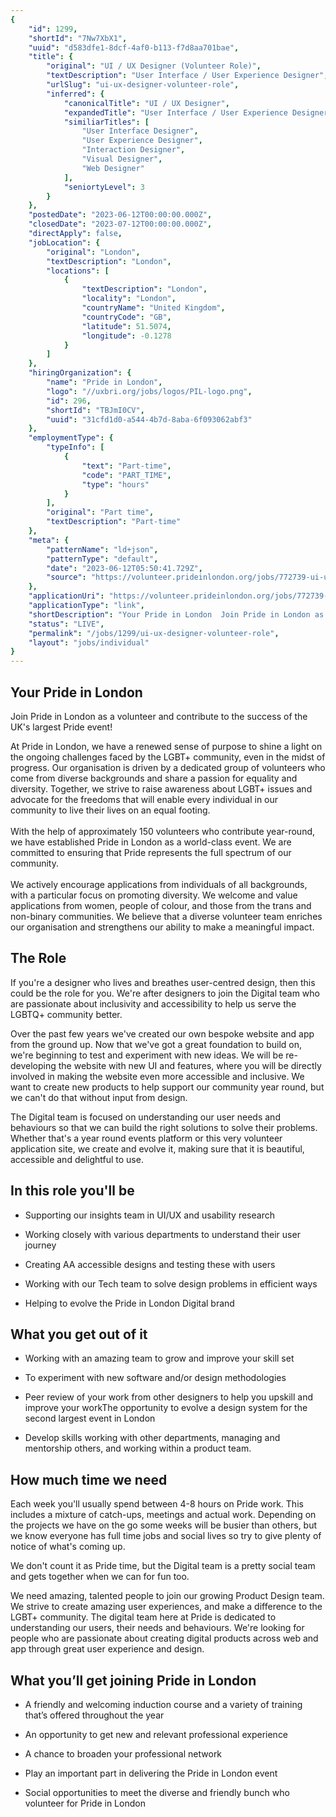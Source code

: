 ```yaml
---
{
	"id": 1299,
	"shortId": "7Nw7XbX1",
	"uuid": "d583dfe1-8dcf-4af0-b113-f7d8aa701bae",
	"title": {
		"original": "UI / UX Designer (Volunteer Role)",
		"textDescription": "User Interface / User Experience Designer",
		"urlSlug": "ui-ux-designer-volunteer-role",
		"inferred": {
			"canonicalTitle": "UI / UX Designer",
			"expandedTitle": "User Interface / User Experience Designer",
			"similiarTitles": [
				"User Interface Designer",
				"User Experience Designer",
				"Interaction Designer",
				"Visual Designer",
				"Web Designer"
			],
			"seniortyLevel": 3
		}
	},
	"postedDate": "2023-06-12T00:00:00.000Z",
	"closedDate": "2023-07-12T00:00:00.000Z",
	"directApply": false,
	"jobLocation": {
		"original": "London",
		"textDescription": "London",
		"locations": [
			{
				"textDescription": "London",
				"locality": "London",
				"countryName": "United Kingdom",
				"countryCode": "GB",
				"latitude": 51.5074,
				"longitude": -0.1278
			}
		]
	},
	"hiringOrganization": {
		"name": "Pride in London",
		"logo": "//uxbri.org/jobs/logos/PIL-logo.png",
		"id": 296,
		"shortId": "TBJmI0CV",
		"uuid": "31cfd1d0-a544-4b7d-8aba-6f093062abf3"
	},
	"employmentType": {
		"typeInfo": [
			{
				"text": "Part-time",
				"code": "PART_TIME",
				"type": "hours"
			}
		],
		"original": "Part time",
		"textDescription": "Part-time"
	},
	"meta": {
		"patternName": "ld+json",
		"patternType": "default",
		"date": "2023-06-12T05:50:41.729Z",
		"source": "https://volunteer.prideinlondon.org/jobs/772739-ui-ux-designer-volunteer-role"
	},
	"applicationUri": "https://volunteer.prideinlondon.org/jobs/772739-ui-ux-designer-volunteer-role",
	"applicationType": "link",
	"shortDescription": "Your Pride in London  Join Pride in London as a volunteer and contribute to the success of the UK's' largest Pride event! At Pride in London, we have a renewed sense of purpose to shine a light on",
	"status": "LIVE",
	"permalink": "/jobs/1299/ui-ux-designer-volunteer-role",
	"layout": "jobs/individual"
}
---
```

<h2>Your Pride in London&nbsp;</h2><p>Join Pride in London as a volunteer and contribute to the success of the UK's largest Pride event!</p><p>At Pride in London, we have a renewed sense of purpose to shine a light on the ongoing challenges faced by the LGBT+ community, even in the midst of progress. Our organisation is driven by a dedicated group of volunteers who come from diverse backgrounds and share a passion for equality and diversity. Together, we strive to raise awareness about LGBT+ issues and advocate for the freedoms that will enable every individual in our community to live their lives on an equal footing.<br><br>With the help of approximately 150 volunteers who contribute year-round, we have established Pride in London as a world-class event. We are committed to ensuring that Pride represents the full spectrum of our community.<br><br>We actively encourage applications from individuals of all backgrounds, with a particular focus on promoting diversity. We welcome and value applications from women, people of colour, and those from the trans and non-binary communities. We believe that a diverse volunteer team enriches our organisation and strengthens our ability to make a meaningful impact.</p><h2>The Role</h2><p>If you're a designer who lives and breathes user-centred design, then this could be the role for you. We're after designers to join the Digital team who are passionate about inclusivity and accessibility to help us serve the LGBTQ+ community better.</p><p>Over the past few years we've created our own bespoke website and app from the ground up. Now that we've got a great foundation to build on, we're beginning to test and experiment with new ideas. We will be re-developing the website with new UI and features, where you will be directly involved in making the website even more accessible and inclusive. We want to create new products to help support our community year round, but we can't do that without input from design.</p><p>The Digital team is focused on understanding our user needs and behaviours so that we can build the right solutions to solve their problems. Whether that's a year round events platform or this very volunteer application site, we create and evolve it, making sure that it is beautiful, accessible and delightful to use.&nbsp;</p><h2>In this role you'll be</h2><ul><li><p>Supporting our insights team in UI/UX and usability research</p></li><li><p>Working closely with various departments to understand their user journey</p></li><li><p>Creating AA accessible designs and testing these with users</p></li><li><p>Working with our Tech team to solve design problems in efficient ways</p></li><li><p>Helping to evolve the Pride in London Digital brand</p></li></ul><h2>What you get out of it</h2><ul><li><p>Working with an amazing team to grow and improve your skill set</p></li><li><p>To experiment with new software and/or design methodologies</p></li><li><p>Peer review of your work from other designers to help you upskill and improve your workThe opportunity to evolve a design system for the second largest event in London</p></li><li><p>Develop skills working with other departments, managing and mentorship others, and working within a product team.</p></li></ul><h2>How much time we need</h2><p>Each week you'll usually spend between 4-8 hours on Pride work. This includes a mixture of catch-ups, meetings and actual work. Depending on the projects we have on the go some weeks will be busier than others, but we know everyone has full time jobs and social lives so try to give plenty of notice of what's coming up.</p><p>We don't count it as Pride time, but the Digital team is a pretty social team and gets together when we can for fun too.</p><p>We need amazing, talented people to join our growing Product Design team. We strive to create amazing user experiences, and make a difference to the LGBT+ community. The digital team here at Pride is dedicated to understanding our users, their needs and behaviours. We're looking for people who are passionate about creating digital products across web and app through great user experience and design.</p><h2>What you’ll get joining Pride in London</h2><ul><li><p>A friendly and welcoming induction course and a variety of training that’s offered throughout the year</p></li><li><p>An opportunity to get new and relevant professional experience</p></li><li><p>A chance to broaden your professional network</p></li><li><p>Play an important part in delivering the Pride in London event</p></li><li><p>Social opportunities to meet the diverse and friendly bunch who volunteer for Pride in London</p></li></ul>
